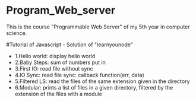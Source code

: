 # Program_Web_server
This is the course "Programmable Web Server" of my 5th year in computer science.

#Tutorial of Javascript - Solution of "learnyounode"
- 1.Hello world: display hello world
- 2.Baby Steps: sum of numbers put in
- 3.First IO: read file without sync 
- 4.IO Sync: read file sync: callback function(err, data)
- 5.Filtered LS: read the files of the same extension given in the directory
- 6.Modular: prints a list of files in a given directory, filtered by the extension of the files with a module
